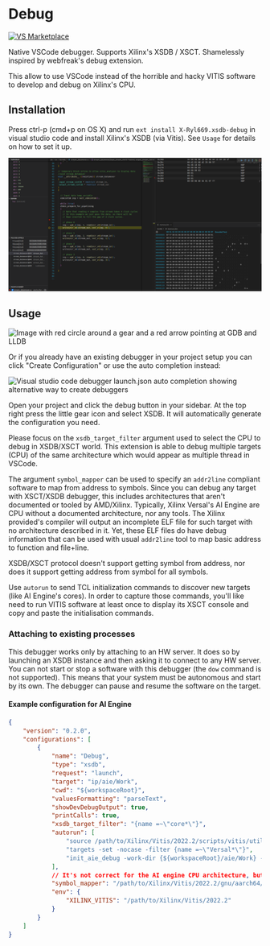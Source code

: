 # Debug

[![VS Marketplace](https://img.shields.io/visual-studio-marketplace/v/X-Ryl669.xsdb-debug?label=VS%20Marketplace)](https://marketplace.visualstudio.com/items?itemName=X-Ryl669.xsdb-debug)

Native VSCode debugger. Supports Xilinx's XSDB / XSCT.
Shamelessly inspired by webfreak's debug extension.

This allow to use VSCode instead of the horrible and hacky VITIS software to develop and debug on Xilinx's CPU.

## Installation

Press ctrl-p (cmd+p on OS X) and run `ext install X-Ryl669.xsdb-debug` in visual studio code and install Xilinx's XSDB (via Vitis). See `Usage` for details on how to set it up.

![Preview](images/preview.png)

## Usage

![Image with red circle around a gear and a red arrow pointing at GDB and LLDB](images/tutorial1.png)

Or if you already have an existing debugger in your project setup you can click "Create Configuration" or use the auto completion instead:

![Visual studio code debugger launch.json auto completion showing alternative way to create debuggers](images/tutorial1-alt.png)

Open your project and click the debug button in your sidebar. At the top right press
the little gear icon and select XSDB. It will automatically generate the configuration
you need.

Please focus on the `xsdb_target_filter` argument used to select the CPU to debug in XSDB/XSCT world.
This extension is able to debug multiple targets (CPU) of the same architecture which would appear as multiple thread in VSCode.

The argument `symbol_mapper` can be used to specify an `addr2line` compliant software to map from address to symbols.
Since you can debug any target with XSCT/XSDB debugger, this includes architectures that aren't documented or tooled by AMD/Xilinx.
Typically, Xilinx Versal's AI Engine are CPU without a documented architecture, nor any tools. The Xilinx provided's compiler will output
an incomplete ELF file for such target with no architecture described in it. Yet, these ELF files do have debug information 
that can be used with usual `addr2line` tool to map basic address to function and file+line.

XSDB/XSCT protocol doesn't support getting symbol from address, nor does it support getting address from symbol for all symbols.

Use `autorun` to send TCL initialization commands to discover new targets (like AI Engine's cores). In order to capture those commands, 
you'll like need to run VITIS software at least once to display its XSCT console and copy and paste the initialisation commands.


### Attaching to existing processes

This debugger works only by attaching to an HW server. It does so by launching an XSDB instance and then 
asking it to connect to any HW server. You can not start or stop a software with this debugger (the `dow` command is not supported).
This means that your system must be autonomous and start by its own. The debugger can pause and resume the software on the target.

#### Example configuration for AI Engine 

```json
{
    "version": "0.2.0",
    "configurations": [
        {
            "name": "Debug",
            "type": "xsdb",
            "request": "launch",
            "target": "ip/aie/Work",
            "cwd": "${workspaceRoot}",
            "valuesFormatting": "parseText",
            "showDevDebugOutput": true,
            "printCalls": true,
            "xsdb_target_filter": "{name =~\"core*\"}",
            "autorun": [
                "source /path/to/Xilinx/Vitis/2022.2/scripts/vitis/util/aie_debug_init.tcl",
                "targets -set -nocase -filter {name =~\"Versal*\"}", 
                "init_aie_debug -work-dir {${workspaceRoot}/aie/Work} -use-current-target -name AIEngine -jtag"
            ],
            // It's not correct for the AI engine CPU architecture, but it seems it's more or less working to perform the mapping
            "symbol_mapper": "/path/to/Xilinx/Vitis/2022.2/gnu/aarch64/lin/aarch64-none/bin/aarch64-none-elf-addr2line -e $1 -fC $2",
            "env": {
                "XILINX_VITIS": "/path/to/Xilinx/Vitis/2022.2"
            }
        }
    ]
}
```